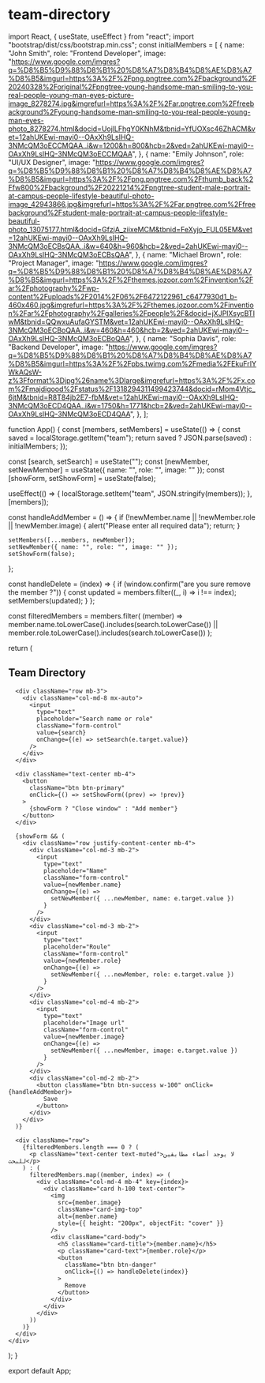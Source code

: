 # team-directory
import React, { useState, useEffect } from "react";
import "bootstrap/dist/css/bootstrap.min.css";
const initialMembers = [
  {
    name: "John Smith",
    role: "Frontend Developer",
    image:
      "https://www.google.com/imgres?q=%D8%B5%D9%88%D8%B1%20%D8%A7%D8%B4%D8%AE%D8%A7%D8%B5&imgurl=https%3A%2F%2Fpng.pngtree.com%2Fbackground%2F20240328%2Foriginal%2Fpngtree-young-handsome-man-smiling-to-you-real-people-young-man-eyes-picture-image_8278274.jpg&imgrefurl=https%3A%2F%2Far.pngtree.com%2Ffreebackground%2Fyoung-handsome-man-smiling-to-you-real-people-young-man-eyes-photo_8278274.html&docid=UojlLFhgY0KNhM&tbnid=YfUOXsc46ZhACM&vet=12ahUKEwi-mayi0--OAxXh9LsIHQ-3NMcQM3oECCMQAA..i&w=1200&h=800&hcb=2&ved=2ahUKEwi-mayi0--OAxXh9LsIHQ-3NMcQM3oECCMQAA",
  },
  {
    name: "Emily Johnson",
    role: "UI/UX Designer",
    image:
      "https://www.google.com/imgres?q=%D8%B5%D9%88%D8%B1%20%D8%A7%D8%B4%D8%AE%D8%A7%D8%B5&imgurl=https%3A%2F%2Fpng.pngtree.com%2Fthumb_back%2Ffw800%2Fbackground%2F20221214%2Fpngtree-student-male-portrait-at-campus-people-lifestyle-beautiful-photo-image_42943866.jpg&imgrefurl=https%3A%2F%2Far.pngtree.com%2Ffreebackground%2Fstudent-male-portrait-at-campus-people-lifestyle-beautiful-photo_13075177.html&docid=GfzjA_ziixeMCM&tbnid=FeXyjo_FUL05EM&vet=12ahUKEwi-mayi0--OAxXh9LsIHQ-3NMcQM3oECBsQAA..i&w=640&h=960&hcb=2&ved=2ahUKEwi-mayi0--OAxXh9LsIHQ-3NMcQM3oECBsQAA",
  },
  {
    name: "Michael Brown",
    role: "Project Manager",
    image:
      "https://www.google.com/imgres?q=%D8%B5%D9%88%D8%B1%20%D8%A7%D8%B4%D8%AE%D8%A7%D8%B5&imgurl=https%3A%2F%2Fthemes.jozoor.com%2Finvention%2Far%2Fphotography%2Fwp-content%2Fuploads%2F2014%2F06%2F6472122961_c6477930d1_b-460x460.jpg&imgrefurl=https%3A%2F%2Fthemes.jozoor.com%2Finvention%2Far%2Fphotography%2Fgalleries%2Fpeople%2F&docid=jXJPlXsycBTIwM&tbnid=QQwxuAufaGYSTM&vet=12ahUKEwi-mayi0--OAxXh9LsIHQ-3NMcQM3oECBoQAA..i&w=460&h=460&hcb=2&ved=2ahUKEwi-mayi0--OAxXh9LsIHQ-3NMcQM3oECBoQAA",
  },
  {
    name: "Sophia Davis",
    role: "Backend Developer",
    image:
      "https://www.google.com/imgres?q=%D8%B5%D9%88%D8%B1%20%D8%A7%D8%B4%D8%AE%D8%A7%D8%B5&imgurl=https%3A%2F%2Fpbs.twimg.com%2Fmedia%2FEkuFrIYWkAQsW-z%3Fformat%3Djpg%26name%3Dlarge&imgrefurl=https%3A%2F%2Fx.com%2Fmajdigood%2Fstatus%2F1318294311499423744&docid=rMom4Vtjc_6jtM&tbnid=R8T84jb2E7-fbM&vet=12ahUKEwi-mayi0--OAxXh9LsIHQ-3NMcQM3oECD4QAA..i&w=1750&h=1771&hcb=2&ved=2ahUKEwi-mayi0--OAxXh9LsIHQ-3NMcQM3oECD4QAA",
  },
];

function App() {
  const [members, setMembers] = useState(() => {
    const saved = localStorage.getItem("team");
    return saved ? JSON.parse(saved) : initialMembers;
  });

  const [search, setSearch] = useState("");
  const [newMember, setNewMember] = useState({ name: "", role: "", image: "" });
  const [showForm, setShowForm] = useState(false);

  useEffect(() => {
    localStorage.setItem("team", JSON.stringify(members));
  }, [members]);

  const handleAddMember = () => {
    if (!newMember.name || !newMember.role || !newMember.image) {
      alert("Please enter all required data");
      return;
    }

    setMembers([...members, newMember]);
    setNewMember({ name: "", role: "", image: "" });
    setShowForm(false);
  };

  const handleDelete = (index) => {
    if (window.confirm("are you sure remove the member ?")) {
      const updated = members.filter((_, i) => i !== index);
      setMembers(updated);
    }
  };

  const filteredMembers = members.filter(
    (member) =>
      member.name.toLowerCase().includes(search.toLowerCase()) ||
      member.role.toLowerCase().includes(search.toLowerCase())
  );

  return (
    <div className="container py-4">
      <h2 className="text-center mb-4">Team Directory</h2>

      <div className="row mb-3">
        <div className="col-md-8 mx-auto">
          <input
            type="text"
            placeholder="Search name or role"
            className="form-control"
            value={search}
            onChange={(e) => setSearch(e.target.value)}
          />
        </div>
      </div>

      <div className="text-center mb-4">
        <button
          className="btn btn-primary"
          onClick={() => setShowForm((prev) => !prev)}
        >
          {showForm ? "Close window" : "Add member"}
        </button>
      </div>

      {showForm && (
        <div className="row justify-content-center mb-4">
          <div className="col-md-3 mb-2">
            <input
              type="text"
              placeholder="Name"
              className="form-control"
              value={newMember.name}
              onChange={(e) =>
                setNewMember({ ...newMember, name: e.target.value })
              }
            />
          </div>
          <div className="col-md-3 mb-2">
            <input
              type="text"
              placeholder="Roule"
              className="form-control"
              value={newMember.role}
              onChange={(e) =>
                setNewMember({ ...newMember, role: e.target.value })
              }
            />
          </div>
          <div className="col-md-4 mb-2">
            <input
              type="text"
              placeholder="Image url"
              className="form-control"
              value={newMember.image}
              onChange={(e) =>
                setNewMember({ ...newMember, image: e.target.value })
              }
            />
          </div>
          <div className="col-md-2 mb-2">
            <button className="btn btn-success w-100" onClick={handleAddMember}>
              Save
            </button>
          </div>
        </div>
      )}

      <div className="row">
        {filteredMembers.length === 0 ? (
          <p className="text-center text-muted">لا يوجد أعضاء مطابقين للبحث</p>
        ) : (
          filteredMembers.map((member, index) => (
            <div className="col-md-4 mb-4" key={index}>
              <div className="card h-100 text-center">
                <img
                  src={member.image}
                  className="card-img-top"
                  alt={member.name}
                  style={{ height: "200px", objectFit: "cover" }}
                />
                <div className="card-body">
                  <h5 className="card-title">{member.name}</h5>
                  <p className="card-text">{member.role}</p>
                  <button
                    className="btn btn-danger"
                    onClick={() => handleDelete(index)}
                  >
                    Remove
                  </button>
                </div>
              </div>
            </div>
          ))
        )}
      </div>
    </div>
  );
}

export default App;
